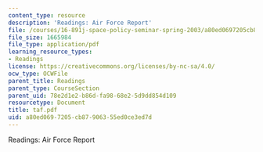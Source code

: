 ```yaml
---
content_type: resource
description: 'Readings: Air Force Report'
file: /courses/16-891j-space-policy-seminar-spring-2003/a80ed0697205cb87906355ed0ce3ed7d_taf.pdf
file_size: 1665984
file_type: application/pdf
learning_resource_types:
- Readings
license: https://creativecommons.org/licenses/by-nc-sa/4.0/
ocw_type: OCWFile
parent_title: Readings
parent_type: CourseSection
parent_uid: 78e2d1e2-b86d-fa98-68e2-5d9dd854d109
resourcetype: Document
title: taf.pdf
uid: a80ed069-7205-cb87-9063-55ed0ce3ed7d
---
```

Readings: Air Force Report
